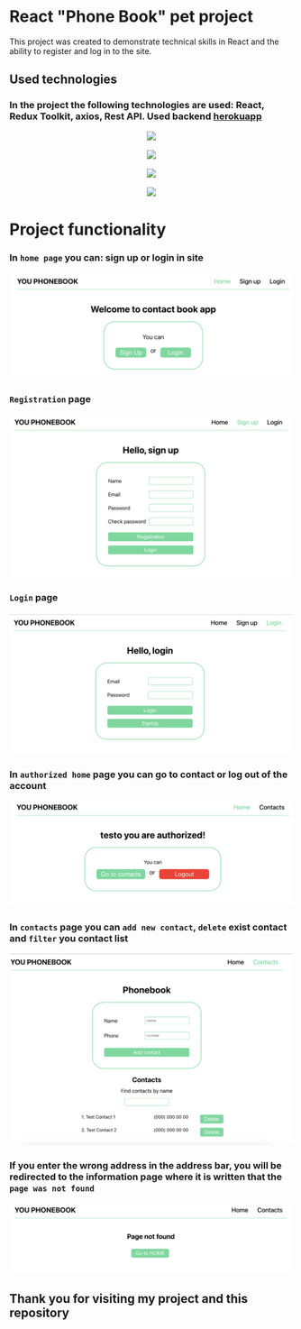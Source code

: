# React "Phone Book" pet project

This project was created to demonstrate technical skills in React and the
ability to register and log in to the site.

<h2>
Used technologies
</h2>

### In the project the following technologies are used: React, Redux Toolkit, axios, Rest API. Used backend <a href='https://connections-api.herokuapp.com/docs/#/' target="_blank">herokuapp</a>

<p align="center">
<img src="https://media.tproger.ru/uploads/2016/10/reactmini.png" width="50%"></p>
<p align="center">
<img src="https://redux-toolkit.js.org/img/redux-logo-landscape.png" width="50%"></p>
<p align="center">
<img src="https://res.cloudinary.com/practicaldev/image/fetch/s--oGEXGSkH--/c_imagga_scale,f_auto,fl_progressive,h_420,q_auto,w_1000/https://dev-to-uploads.s3.amazonaws.com/uploads/articles/iu70z7h4vp482ptvsw3d.png" width="50%"></p>
<p align="center">
<img src="https://encrypted-tbn0.gstatic.com/images?q=tbn:ANd9GcQzLfEaHVvkEUwRD5QkOqecDdVNrutxM5sVQA&usqp=CAU"" width="50%"></p>

# Project functionality

### In `home page` you can: sign up or login in site

![Home_page](./assets/home.png)

### `Registration` page

![sign_up_page](./assets/sign_up.png)

### `Login` page

![login_page](./assets/login.png)

### In `authorized home` page you can go to contact or log out of the account

![home_authorized](./assets/home_authorized.png)

### In `contacts` page you can `add new contact`, `delete` exist contact and `filter` you contact list

![phonebook_contacts](./assets/phonebook_contacts.png)

### If you enter the wrong address in the address bar, you will be redirected to the information page where it is written that the `page was not found`

![not_found_page](./assets/not_found_page.png)

## Thank you for visiting my project and this repository
